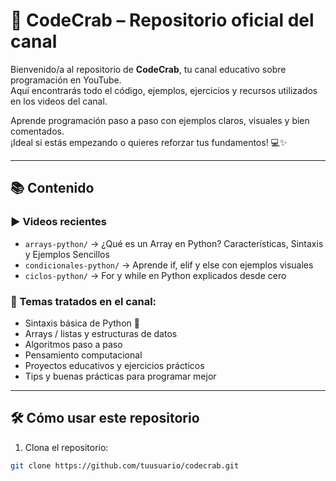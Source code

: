 # 🦀 CodeCrab – Repositorio oficial del canal

Bienvenido/a al repositorio de **CodeCrab**, tu canal educativo sobre programación en YouTube.  
Aquí encontrarás todo el código, ejemplos, ejercicios y recursos utilizados en los videos del canal.

Aprende programación paso a paso con ejemplos claros, visuales y bien comentados.  
¡Ideal si estás empezando o quieres reforzar tus fundamentos! 💻✨

---

## 📚 Contenido

### ▶️ Videos recientes
- `arrays-python/` → ¿Qué es un Array en Python? Características, Sintaxis y Ejemplos Sencillos
- `condicionales-python/` → Aprende if, elif y else con ejemplos visuales
- `ciclos-python/` → For y while en Python explicados desde cero

### 🧠 Temas tratados en el canal:
- Sintaxis básica de Python 🐍  
- Arrays / listas y estructuras de datos  
- Algoritmos paso a paso  
- Pensamiento computacional  
- Proyectos educativos y ejercicios prácticos  
- Tips y buenas prácticas para programar mejor  

---

## 🛠️ Cómo usar este repositorio

1. Clona el repositorio:
```bash
git clone https://github.com/tuusuario/codecrab.git
